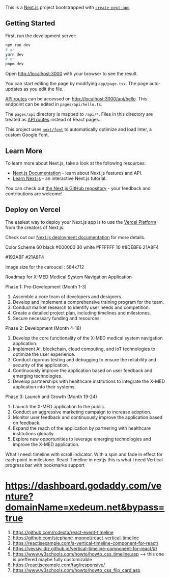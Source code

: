 This is a [Next.js](https://nextjs.org/) project bootstrapped with [`create-next-app`](https://github.com/vercel/next.js/tree/canary/packages/create-next-app).

## Getting Started

First, run the development server:

```bash
npm run dev
# or
yarn dev
# or
pnpm dev
```

Open [http://localhost:3000](http://localhost:3000) with your browser to see the result.

You can start editing the page by modifying `app/page.tsx`. The page auto-updates as you edit the file.

[API routes](https://nextjs.org/docs/api-routes/introduction) can be accessed on [http://localhost:3000/api/hello](http://localhost:3000/api/hello). This endpoint can be edited in `pages/api/hello.ts`.

The `pages/api` directory is mapped to `/api/*`. Files in this directory are treated as [API routes](https://nextjs.org/docs/api-routes/introduction) instead of React pages.

This project uses [`next/font`](https://nextjs.org/docs/basic-features/font-optimization) to automatically optimize and load Inter, a custom Google Font.

## Learn More

To learn more about Next.js, take a look at the following resources:

- [Next.js Documentation](https://nextjs.org/docs) - learn about Next.js features and API.
- [Learn Next.js](https://nextjs.org/learn) - an interactive Next.js tutorial.

You can check out [the Next.js GitHub repository](https://github.com/vercel/next.js/) - your feedback and contributions are welcome!

## Deploy on Vercel

The easiest way to deploy your Next.js app is to use the [Vercel Platform](https://vercel.com/new?utm_medium=default-template&filter=next.js&utm_source=create-next-app&utm_campaign=create-next-app-readme) from the creators of Next.js.

Check out our [Next.js deployment documentation](https://nextjs.org/docs/deployment) for more details.

Color Scheme 
60 black #000000
30 white #FFFFFF
10 #8DEBF6  21A8F4


#192ABF
#21A8F4

Image size for the caroucel : 584x712


Roadmap for X-MED Medical System Navigation Application

Phase 1: Pre-Development (Month 1-3)

1. Assemble a core team of developers and designers.
2. Develop and implement a comprehensive training program for the team.
3. Conduct market research to identify user needs and competition.
4. Create a detailed project plan, including timelines and milestones.
5. Secure necessary funding and resources.

Phase 2: Development (Month 4-18)

1. Develop the core functionality of the X-MED medical system navigation application.
2. Implement AI, blockchain, cloud computing, and IoT technologies to optimize the user experience.
3. Conduct rigorous testing and debugging to ensure the reliability and security of the application.
4. Continuously improve the application based on user feedback and emerging technologies.
5. Develop partnerships with healthcare institutions to integrate the X-MED application into their systems.

Phase 3: Launch and Growth (Month 19-24)

1. Launch the X-MED application to the public.
2. Conduct an aggressive marketing campaign to increase adoption.
3. Monitor user feedback and continuously improve the application based on feedback.
4. Expand the reach of the application by partnering with healthcare institutions globally.
5. Explore new opportunities to leverage emerging technologies and improve the X-MED application.

What I need: timeline with scroll indicator. With a spin and fade in effect for each point in milestone.
React Timeline in nextjs this is what I need Vertical progress bar with bookmarks support


# https://dashboard.godaddy.com/venture?domainName=xedeum.net&bypass=true 

1. https://github.com/rcdexta/react-event-timeline
2. https://github.com/stephane-monnot/react-vertical-timeline
3. https://reactjsexample.com/a-vertical-timeline-component-for-react/
5. https://veysiyildiz.github.io/vertical-timeline-component-for-react/#/
6. https://www.w3schools.com/howto/howto_css_timeline.asp --> this one is preffered maybe fully customizable
7. https://reactjsexample.com/tag/responsive/
8. https://www.w3schools.com/howto/howto_css_flip_card.asp 